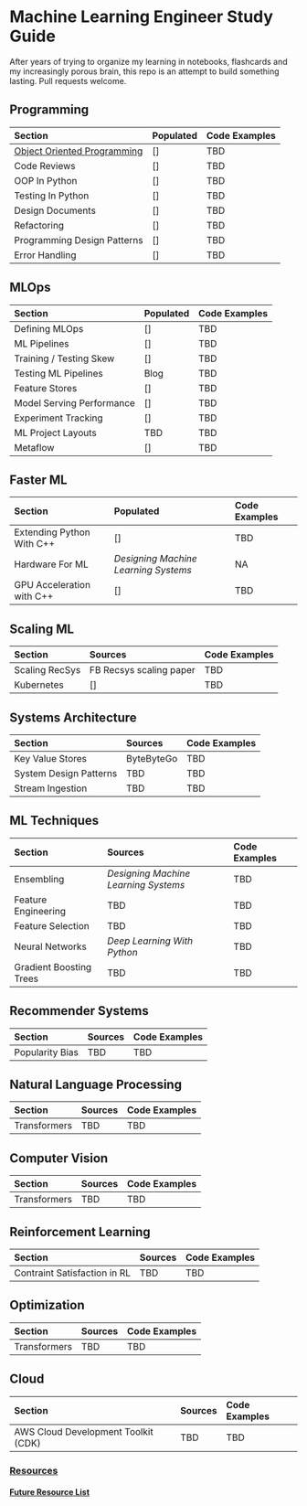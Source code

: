 # Machine Learning Engineer Study Guide
After years of trying to organize my learning in notebooks, flashcards and my increasingly porous brain, this repo is an attempt to build something lasting. Pull requests welcome. 

## Programming
| Section | Populated | Code Examples |
| :---- | :---- | :---- |
| [Object Oriented Programming](Programming/Object-Oriented-Programming.md) | [] | TBD |
| Code Reviews | [] | TBD | 
| OOP In Python | [] | TBD
| Testing In Python | [] | TBD | 
| Design Documents | []| TBD | 
| Refactoring | [] | TBD | 
| Programming Design Patterns | [] | TBD | 
| Error Handling | [] | TBD | 

## MLOps
| Section | Populated | Code Examples |
| :---- | :---- | :---- |
| Defining MLOps | [] | TBD | 
| ML Pipelines | [] | TBD | 
| Training / Testing Skew | [] | TBD | 
| Testing ML Pipelines | Blog | TBD | 
| Feature Stores | [] | TBD
| Model Serving Performance | [] | TBD | 
| Experiment Tracking | [] | TBD|
| ML Project Layouts | TBD | TBD | 
| Metaflow | [] | TBD | 

## Faster ML
| Section | Populated | Code Examples | 
| :---- | :---- | :---- |
| Extending Python With C++ | [] | TBD | 
| Hardware For ML | *Designing Machine Learning Systems* | NA |
| GPU Acceleration with C++ | [] | TBD|

## Scaling ML 
| Section | Sources | Code Examples | 
| :---- | :---- | :---- |
| Scaling RecSys | FB Recsys scaling paper | TBD | 
| Kubernetes | [] | TBD| 

## Systems Architecture
| Section | Sources | Code Examples |
| :---- | :---- | :---- |
| Key Value Stores | ByteByteGo | TBD | 
| System Design Patterns | TBD | TBD | 
| Stream Ingestion | TBD | TBD | 

## ML Techniques 
| Section | Sources | Code Examples |
| :---- | :---- | :---- |
| Ensembling | *Designing Machine Learning Systems* | TBD | 
| Feature Engineering | TBD | TBD |
| Feature Selection  | TBD | TBD | 
| Neural Networks | *Deep Learning With Python* | TBD |   
| Gradient Boosting Trees | TBD | TBD | 

## Recommender Systems
| Section | Sources | Code Examples |
| :---- | :---- | :---- |
| Popularity Bias | TBD | TBD | 

## Natural Language Processing
| Section | Sources | Code Examples |
| :---- | :---- | :---- |
| Transformers | TBD | TBD | 

## Computer Vision
| Section | Sources | Code Examples |
| :---- | :---- | :---- |
| Transformers | TBD | TBD | 

## Reinforcement Learning
| Section | Sources | Code Examples |
| :---- | :---- | :---- |
| Contraint Satisfaction in RL | TBD | TBD | 

## Optimization 
| Section | Sources | Code Examples |
| :---- | :---- | :---- |
| Transformers | TBD | TBD | 

## Cloud
| Section | Sources | Code Examples |
| :---- | :---- | :---- |
| AWS Cloud Development Toolkit (CDK) | TBD | TBD | 

### [Resources](/Resources)

#### [Future Resource List](Resources_Queue.md)



